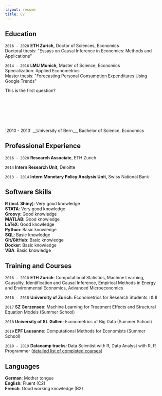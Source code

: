 ```yaml
---
layout: resume
title: CV
---
```



## Education 
`2016 - 2020`
__ETH Zurich,__
Doctor of Sciences, Economics <br>
Doctoral thesis: "Essays on Causal Inference in Economics: Methods and Applications"

`2014 - 2016`
__LMU Munich,__
Master of Science, Economics <br>
Specialization: Applied Econometrics <br>
Master thesis: "Forecasting Personal Consumption Expenditures Using Google Trends"
<p style="margin-bottom:3cm;">This is the first question?</p>
`2010 - 2013`
__University of Bern,__
Bachelor of Science, Economics



## Professional Experience

`2016 - 2020`
__Research Associate__, ETH Zurich

`2014`
__Intern Research Unit__, Deloitte

`2013 - 2014`
__Intern Monetary Policy Analysis Unit__, Swiss National Bank

## Software Skills

__R (incl. Shiny)__: Very good knowledge <br>
__STATA__: Very good knowledge <br>
__Groovy__: Good knowledge <br>
__MATLAB__: Good knowledge <br>
__LaTeX__: Good knowledge <br>
__Python__: Basic knowledge <br>
__SQL__: Basic knowledge <br>
__Git/GitHub__: Basic knowledge <br>
__Docker__: Basic knowledge <br>
__VBA__: Basic knowledge <br>

## Training and Courses
`2016 - 2018`
__ETH Zurich__: Computational Statistics, Machine Learning, Causality, Identification and Causal Inference, Empirical Methods in Energy and Environmental Economics, Advanced Microeconomics

`2016 - 2018`
__University of Zurich__: Econometrics for Research Students I & II

`2017`
__SZ Gerzensee__: Machine Learning for Treatment Effects and Structural Equation Models (Summer School)

`2018`
__University of St. Gallen__: Econometrics of Big Data (Summer School)

`2019`
__EPF Lausanne__: Computational Methods for Economists (Summer School)

`2018 - 2019`
__Datacamp tracks__: Data Scientist with R, Data Analyst with R, R Programmer (<a href="courses" style="text-decoration:underline;">detailed list of completed courses</a>) 

## Languages

__German__: Mother tongue <br>
__English__: Fluent (C2) <br>
__French__: Good working knowledge (B2)




<!-- ## CV download

- [Download CV](pdf/CV_MoorElias.pdf) -->


<!-- ### Footer

Last updated: May 2013 -->


